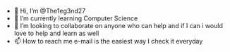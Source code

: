 - 👋 Hi, I’m @The1eg3nd27
- 🌱 I’m currently learning Computer Science
- 💞️ I’m looking to collaborate on anyone who can help and if I can i would love to help and learn as well 
- 📫 How to reach me e-mail is the easiest way I check it everyday 

<!---
The1eg3nd27/The1eg3nd27 is a ✨ special ✨ repository because its `README.md` (this file) appears on your GitHub profile.
You can click the Preview link to take a look at your changes.
--->
